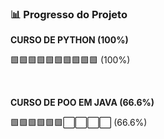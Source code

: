### 📊 Progresso do Projeto

**CURSO DE PYTHON (100%)**

🟩🟩🟩🟩🟩🟩🟩🟩🟩🟩 (100%)

<br>

**CURSO DE POO EM JAVA (66.6%)**

🟩🟩🟩🟩🟩🟩⬜⬜⬜⬜ (66.6%)